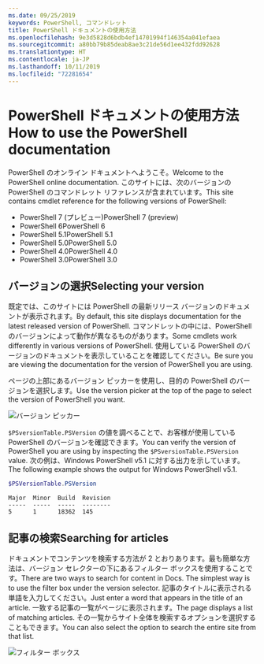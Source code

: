 ```yaml
---
ms.date: 09/25/2019
keywords: PowerShell, コマンドレット
title: PowerShell ドキュメントの使用方法
ms.openlocfilehash: 9e3d5828d6bdb4ef14701994f146354a041efaea
ms.sourcegitcommit: a80bb79b85deab8ae3c21de56d1ee432fdd92628
ms.translationtype: HT
ms.contentlocale: ja-JP
ms.lasthandoff: 10/11/2019
ms.locfileid: "72281654"
---
```

# <a name="how-to-use-the-powershell-documentation"></a><span data-ttu-id="e9848-103">PowerShell ドキュメントの使用方法</span><span class="sxs-lookup"><span data-stu-id="e9848-103">How to use the PowerShell documentation</span></span>

<span data-ttu-id="e9848-104">PowerShell のオンライン ドキュメントへようこそ。</span><span class="sxs-lookup"><span data-stu-id="e9848-104">Welcome to the PowerShell online documentation.</span></span> <span data-ttu-id="e9848-105">このサイトには、次のバージョンの PowerShell のコマンドレット リファレンスが含まれています。</span><span class="sxs-lookup"><span data-stu-id="e9848-105">This site contains cmdlet reference for the following versions of PowerShell:</span></span>

- <span data-ttu-id="e9848-106">PowerShell 7 (プレビュー)</span><span class="sxs-lookup"><span data-stu-id="e9848-106">PowerShell 7 (preview)</span></span>
- <span data-ttu-id="e9848-107">PowerShell 6</span><span class="sxs-lookup"><span data-stu-id="e9848-107">PowerShell 6</span></span>
- <span data-ttu-id="e9848-108">PowerShell 5.1</span><span class="sxs-lookup"><span data-stu-id="e9848-108">PowerShell 5.1</span></span>
- <span data-ttu-id="e9848-109">PowerShell 5.0</span><span class="sxs-lookup"><span data-stu-id="e9848-109">PowerShell 5.0</span></span>
- <span data-ttu-id="e9848-110">PowerShell 4.0</span><span class="sxs-lookup"><span data-stu-id="e9848-110">PowerShell 4.0</span></span>
- <span data-ttu-id="e9848-111">PowerShell 3.0</span><span class="sxs-lookup"><span data-stu-id="e9848-111">PowerShell 3.0</span></span>

## <a name="selecting-your-version"></a><span data-ttu-id="e9848-112">バージョンの選択</span><span class="sxs-lookup"><span data-stu-id="e9848-112">Selecting your version</span></span>

<span data-ttu-id="e9848-113">既定では、このサイトには PowerShell の最新リリース バージョンのドキュメントが表示されます。</span><span class="sxs-lookup"><span data-stu-id="e9848-113">By default, this site displays documentation for the latest released version of PowerShell.</span></span> <span data-ttu-id="e9848-114">コマンドレットの中には、PowerShell のバージョンによって動作が異なるものがあります。</span><span class="sxs-lookup"><span data-stu-id="e9848-114">Some cmdlets work differently in various versions of PowerShell.</span></span> <span data-ttu-id="e9848-115">使用している PowerShell のバージョンのドキュメントを表示していることを確認してください。</span><span class="sxs-lookup"><span data-stu-id="e9848-115">Be sure you are viewing the documentation for the version of PowerShell you are using.</span></span>

<span data-ttu-id="e9848-116">ページの上部にあるバージョン ピッカーを使用し、目的の PowerShell のバージョンを選択します。</span><span class="sxs-lookup"><span data-stu-id="e9848-116">Use the version picker at the top of the page to select the version of PowerShell you want.</span></span>

![バージョン ピッカー](images/how-to-use-docs/picker-vall.gif)

<span data-ttu-id="e9848-118">`$PSversionTable.PSVersion` の値を調べることで、お客様が使用している PowerShell のバージョンを確認できます。</span><span class="sxs-lookup"><span data-stu-id="e9848-118">You can verify the version of PowerShell you are using by inspecting the `$PSversionTable.PSVersion` value.</span></span> <span data-ttu-id="e9848-119">次の例は、Windows PowerShell v5.1 に対する出力を示しています。</span><span class="sxs-lookup"><span data-stu-id="e9848-119">The following example shows the output for Windows PowerShell v5.1.</span></span>

```powershell
$PSVersionTable.PSVersion
```

```Output
Major  Minor  Build  Revision
-----  -----  -----  --------
5      1      18362  145
```

## <a name="searching-for-articles"></a><span data-ttu-id="e9848-120">記事の検索</span><span class="sxs-lookup"><span data-stu-id="e9848-120">Searching for articles</span></span>

<span data-ttu-id="e9848-121">ドキュメントでコンテンツを検索する方法が 2 とおりあります。最も簡単な方法は、バージョン セレクターの下にあるフィルター ボックスを使用することです。</span><span class="sxs-lookup"><span data-stu-id="e9848-121">There are two ways to search for content in Docs. The simplest way is to use the filter box under the version selector.</span></span> <span data-ttu-id="e9848-122">記事のタイトルに表示される単語を入力してください。</span><span class="sxs-lookup"><span data-stu-id="e9848-122">Just enter a word that appears in the title of an article.</span></span> <span data-ttu-id="e9848-123">一致する記事の一覧がページに表示されます。</span><span class="sxs-lookup"><span data-stu-id="e9848-123">The page displays a list of matching articles.</span></span> <span data-ttu-id="e9848-124">その一覧からサイト全体を検索するオプションを選択することもできます。</span><span class="sxs-lookup"><span data-stu-id="e9848-124">You can also select the option to search the entire site from that list.</span></span>

![フィルター ボックス](images/how-to-use-docs/filter-search.gif)
